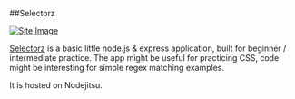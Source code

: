 ##Selectorz

[![Site Image](https://github.com/xaq2892/selectcss/blob/master/public/images/site.png?raw=true "selectorz")](http://select.jit.su)

[Selectorz](http://select.jit.su) is a basic little node.js & express application, built for beginner / intermediate practice.
The app might be useful for practicing CSS, code might be interesting for simple regex matching examples.

It is hosted on Nodejitsu.
